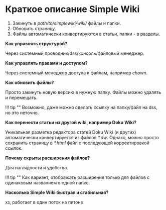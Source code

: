# Краткое описание Simple Wiki

1. Закинуть в *path/to/simplewiki/wiki/* файлы и папки.
2. Обновить страницу.
3. Файлы автоматически конвертируются в статьи, папки - в разделы.

**Как управлять структурой?**

Через системный проводник/dss/консоль/файловый менеджер.

**Как управлять правами и доступом?**

Через системный менеджер доступа к файлам, например *chown*.

**Как обновить файлы?**

Просто закинуть новую версию в нужную папку. Файлы можно удалять и перемещать.

!!! tip ""
	Возможно, даже можно сделать ссылку на папку/файл на dss, но это неточно.

**Как перенести статьи из другой wiki, например Doku Wiki?**

Уникальная разметка редактора статей Doku Wiki (и других) автоматически конвертируется из файлов *\*.dw*. Однако, можно просто сохранить страницу в *\*.html* файл с последующей корректировкой ссылок.

**Почему скрыты расширения файлов?**

Для наглядности и удобства.

!!! tip ""
	Как вариант, отображать расширения только для файлов с одинаковым названием в одной папке.

**Насколько Simple Wiki быстрая и стабильная?**

хз, работает в один поток на питоне


